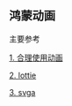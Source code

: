 ## 鸿蒙动画

主要参考

[1. 合理使用动画](https://developer.huawei.com/consumer/cn/training/course/slightMooc/C101705081897917056)


[2. lottie](https://ohpm.openharmony.cn/#/cn/detail/@ohos%2Flottie)

[3. svga](https://ohpm.openharmony.cn/#/cn/detail/@tb-open%2Fsvga)